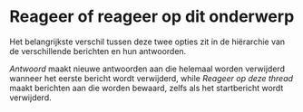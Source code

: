 # Reageer of reageer op dit onderwerp

Het belangrijkste verschil tussen deze twee opties zit in de hiërarchie van de verschillende berichten en hun antwoorden.

_Antwoord_ maakt nieuwe antwoorden aan die helemaal worden verwijderd wanneer het eerste bericht wordt verwijderd, while _Reageer op deze thread_ maakt berichten aan die worden bewaard, zelfs als het startbericht wordt verwijderd.
